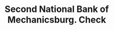 ---
doi: 10.7916/D82245V4
date_other: '1860'
date_other_textual: 1860-1869
form: printed ephemera
genre:
- Checks (bank checks)
name:
- Second National Bank of Mechanicsburg
object_in_context_url: https://biggert.cul.columbia.edu/items/view/ave_biggert_01380
subject_hierarchical_geographic:
- Mechanicsburg, Pennsylvania, United States
subject_name:
- Second National Bank of Mechanicsburg
title: Second National Bank of Mechanicsburg. Check
sort_title: Second National Bank of Mechanicsburg. Check
call_number: ave_biggert_01380
coordinates:
- 40.21222222222222,-77.00611111111111
pid: ave_biggert_01380
identifiers: ave_biggert_01380
permalink: /biggert/ave_biggert_01380/
layout: iiif-image-page
---
